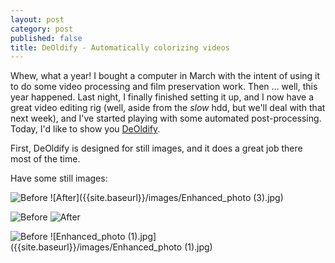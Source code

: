 ```yaml
---
layout: post
category: post
published: false
title: DeOldify - Automatically colorizing videos
---
```

Whew, what a year! I bought a computer in March with the intent of using it to do some video processing and film preservation work. Then ... well, this year happened. Last night, I finally finished setting it up, and I now have a great video editing rig (well, aside from the *slow* hdd, but we'll deal with that next week), and I've started playing with some automated post-processing. Today, I'd like to show you [DeOldify](https://github.com/jantic/DeOldify). 

First, DeOldify is designed for still images, and it does a great job there most of the time. 

Have some still images: 

![Before]({{site.baseurl}}/images/17405-1-1329762897.png)
![After]({{site.baseurl}}/images/Enhanced_photo (3).jpg)

![Before]({{site.baseurl}}/images/himmelskibet-a-trip-to-mars-1918-holger-madsen-recensione-05.jpg)
![After]({{site.baseurl}}/images/Enhanced_photo.jpg)

![Before]({{site.baseurl}}/images/SPACE-PATROL-16.jpg)
![Enhanced_photo (1).jpg]({{site.baseurl}}/images/Enhanced_photo (1).jpg)
